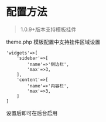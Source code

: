 # 配置方法

> 1.0.9+版本支持模板挂件


theme.php 模板配置中支持挂件区域设置

```
'widgets'=>[
    'sidebar'=>[
        'name'=>'侧边栏',
        'max'=>3,
    ],
    'content'=>[
        'name'=>'内容栏',
        'max'=>3,
    ]
]
```

设置后即可在后台启用




